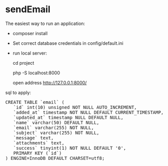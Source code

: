 # sendEmail

The easiest way to run an application:

- composer install

- Set correct database credentials in config/default.ini

- run local server:

  cd project
  
  php -S localhost:8000
  
  open address http://127.0.0.1:8000/
 
sql to apply:
<pre>
CREATE TABLE `email` (
   `id` int(10) unsigned NOT NULL AUTO_INCREMENT,
   `added_at` timestamp NOT NULL DEFAULT CURRENT_TIMESTAMP,
   `updated_at` timestamp NULL DEFAULT NULL,
   `name` varchar(50) DEFAULT NULL,
   `email` varchar(255) NOT NULL,
   `subject` varchar(255) NOT NULL,
   `message` text,
   `attachments` text,
   `success` tinyint(1) NOT NULL DEFAULT '0',
   PRIMARY KEY (`id`)
) ENGINE=InnoDB DEFAULT CHARSET=utf8;
</pre>